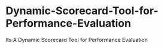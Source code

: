# Dynamic-Scorecard-Tool-for-Performance-Evaluation
Its A Dynamic Scorecard Tool for Performance Evaluation
